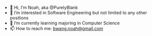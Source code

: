 - 👋 Hi, I’m Noah, aka @PurelyBlank
- 👀 I’m interested in Software Engineering but not limited to any other positions
- 🌱 I’m currently learning majoring in Computer Science
- 📫 How to reach me: bwang.noah@gmail.com

<!---
PurelyBlank/PurelyBlank is a ✨ special ✨ repository because its `README.md` (this file) appears on your GitHub profile.
You can click the Preview link to take a look at your changes.
--->
